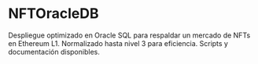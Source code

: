 # NFTOracleDB
Despliegue optimizado en Oracle SQL para respaldar un mercado de NFTs en Ethereum L1. Normalizado hasta nivel 3 para eficiencia. Scripts y documentación disponibles.

